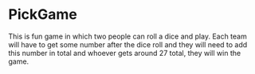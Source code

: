 # PickGame
This is fun game in which two people can roll a dice and play. Each team will have to get some number after the dice roll and they will need to add this number in total and whoever gets around 27 total, they will win the game.
